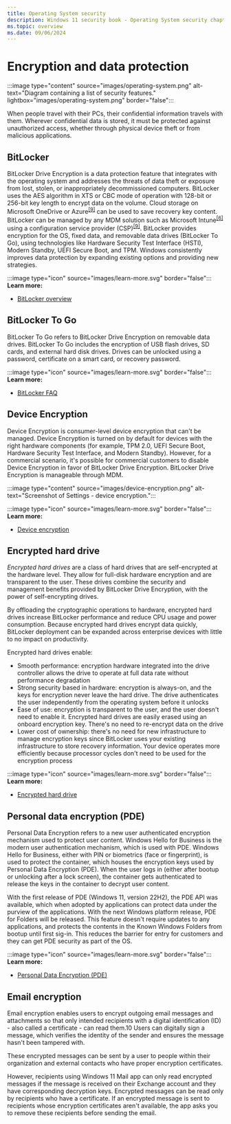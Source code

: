 ```yaml
---
title: Operating System security
description: Windows 11 security book - Operating System security chapter.
ms.topic: overview
ms.date: 09/06/2024
---
```


# Encryption and data protection

:::image type="content" source="images/operating-system.png" alt-text="Diagram containing a list of security features." lightbox="images/operating-system.png" border="false":::

When people travel with their PCs, their confidential information travels with them. Wherever confidential data is stored, it must be protected against unauthorized access, whether through physical device theft or from malicious applications.

## BitLocker

BitLocker Drive Encryption is a data protection feature that integrates with the operating system and addresses the threats of data theft or exposure from lost, stolen, or inappropriately decommissioned computers. BitLocker uses the AES algorithm in XTS or CBC mode of operation with 128-bit or 256-bit key length to encrypt data on the volume. Cloud storage on Microsoft OneDrive or Azure<sup>[\[9\]](conclusion.md#footnote9)</sup> can be used to save recovery key content. BitLocker can be managed by any MDM solution such as Microsoft Intune<sup>[\[6\]](conclusion.md#footnote6)</sup> using a configuration service provider (CSP)<sup>[\[9\]](conclusion.md#footnote9)</sup>. BitLocker provides encryption for the OS, fixed data, and removable data drives (BitLocker To Go), using technologies like Hardware Security Test Interface (HSTI), Modern Standby, UEFI Secure Boot, and TPM. Windows consistently improves data protection by expanding existing options and providing new strategies.

:::image type="icon" source="images/learn-more.svg" border="false"::: **Learn more:**

- [BitLocker overview](../operating-system-security/data-protection/bitlocker/index.md)

## BitLocker To Go

BitLocker To Go refers to BitLocker Drive Encryption on removable data drives. BitLocker To Go includes the encryption of USB flash drives, SD cards, and external hard disk drives. Drives can be unlocked using a password, certificate on a smart card, or recovery password.

:::image type="icon" source="images/learn-more.svg" border="false"::: **Learn more:**

- [BitLocker FAQ](../operating-system-security/data-protection/bitlocker/faq.yml)

## Device Encryption

Device Encryption is consumer-level device encryption that can't be managed. Device Encryption is turned on by default for devices with the right hardware components (for example, TPM 2.0, UEFI Secure Boot, Hardware Security Test Interface, and Modern Standby). However, for a commercial scenario, it's possible for commercial customers to disable Device Encryption in favor of BitLocker Drive Encryption. BitLocker Drive Encryption is manageable through MDM.

:::image type="content" source="images/device-encryption.png" alt-text="Screenshot of Settings - device encryption.":::

:::image type="icon" source="images/learn-more.svg" border="false"::: **Learn more:**

- [Device encryption](../operating-system-security/data-protection/bitlocker/index.md#device-encryption)

## Encrypted hard drive

*Encrypted hard drives* are a class of hard drives that are self-encrypted at the hardware level. They allow for full-disk hardware encryption and are transparent to the user. These drives combine the security and management benefits provided by BitLocker Drive Encryption, with the power of self-encrypting drives.

By offloading the cryptographic operations to hardware, encrypted hard drives increase BitLocker performance and reduce CPU usage and power consumption. Because encrypted hard drives encrypt data quickly, BitLocker deployment can be expanded across enterprise devices with little to no impact on productivity.

Encrypted hard drives enable:

- Smooth performance: encryption hardware integrated into the drive controller allows the drive to operate at full data rate without performance degradation
- Strong security based in hardware: encryption is always-on, and the keys for encryption never leave the hard drive. The drive authenticates the user independently from the operating system before it unlocks
- Ease of use: encryption is transparent to the user, and the user doesn't need to enable it. Encrypted hard drives are easily erased using an onboard encryption key. There's no need to re-encrypt data on the drive
- Lower cost of ownership: there's no need for new infrastructure to manage encryption keys since BitLocker uses your existing infrastructure to store recovery information. Your device operates more efficiently because processor cycles don't need to be used for the encryption process

:::image type="icon" source="images/learn-more.svg" border="false"::: **Learn more:**

- [Encrypted hard drive](../operating-system-security/data-protection/encrypted-hard-drive.md)

## Personal data encryption (PDE)

Personal Data Encryption refers to a new user authenticated encryption mechanism used to protect user content. Windows Hello for Business is the modern user authentication mechanism, which is used with PDE. Windows Hello for Business, either with PIN or biometrics (face or fingerprint), is used to protect the container, which houses the encryption keys used by Personal Data Encryption (PDE). When the user logs in (either after bootup or unlocking after a lock screen), the container gets authenticated to release the keys in the container to decrypt user content.

With the first release of PDE (Windows 11, version 22H2), the PDE API was available, which when adopted by applications can protect data under the purview of the applications. With the next Windows platform release, PDE for Folders will be released. This feature doesn't require updates to any applications, and protects the contents in the Known Windows Folders from bootup until first sig-in. This reduces the barrier for entry for customers and they can get PDE security as part of the OS.

:::image type="icon" source="images/learn-more.svg" border="false"::: **Learn more:**

- [Personal Data Encryption (PDE)](../operating-system-security/data-protection/personal-data-encryption/index.md)

## Email encryption

Email encryption enables users to encrypt outgoing email messages and attachments so that only intended recipients with a digital identification (ID) - also called a certificate - can read them.10 Users can digitally sign a message, which verifies the identity of the sender and ensures the message hasn't been tampered with.

These encrypted messages can be sent by a user to people within their organization and external contacts who have proper encryption certificates.

However, recipients using Windows 11 Mail app can only read encrypted messages if the message is received on their Exchange account and they have corresponding decryption keys. Encrypted messages can be read only by recipients who have a certificate. If an encrypted message is sent to recipients whose encryption certificates aren't available, the app asks you to remove these recipients before sending the email.
